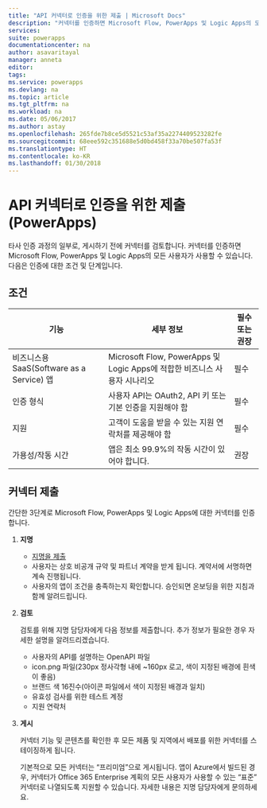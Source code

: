 ```yaml
---
title: "API 커넥터로 인증을 위한 제출 | Microsoft Docs"
description: "커넥터를 인증하면 Microsoft Flow, PowerApps 및 Logic Apps의 모든 사용자가 사용할 수 있습니다."
services: 
suite: powerapps
documentationcenter: na
author: asavaritayal
manager: anneta
editor: 
tags: 
ms.service: powerapps
ms.devlang: na
ms.topic: article
ms.tgt_pltfrm: na
ms.workload: na
ms.date: 05/06/2017
ms.author: astay
ms.openlocfilehash: 265fde7b8ce5d5521c53af35a2274409523282fe
ms.sourcegitcommit: 68eee592c351688e5d0bd458f33a70be507fa53f
ms.translationtype: HT
ms.contentlocale: ko-KR
ms.lasthandoff: 01/30/2018
---
```

# <a name="submit-for-certification-as-an-api-connector-powerapps"></a>API 커넥터로 인증을 위한 제출(PowerApps)
타사 인증 과정의 일부로, 게시하기 전에 커넥터를 검토합니다. 커넥터를 인증하면 Microsoft Flow, PowerApps 및 Logic Apps의 모든 사용자가 사용할 수 있습니다. 다음은 인증에 대한 조건 및 단계입니다.

## <a name="criteria"></a>조건
| 기능 | 세부 정보 | 필수 또는 권장 |
| --- | --- | --- |
| 비즈니스용 SaaS(Software as a Service) 앱 |Microsoft Flow, PowerApps 및 Logic Apps에 적합한 비즈니스 사용자 시나리오 |필수 |
| 인증 형식 |사용자 API는 OAuth2, API 키 또는 기본 인증을 지원해야 함 |필수 |
| 지원 |고객이 도움을 받을 수 있는 지원 연락처를 제공해야 함 |필수 |
| 가용성/작동 시간 |앱은 최소 99.9%의 작동 시간이 있어야 합니다. |권장 |

## <a name="submitting-your-connector"></a>커넥터 제출
간단한 3단계로 Microsoft Flow, PowerApps 및 Logic Apps에 대한 커넥터를 인증합니다.

1. **지명**
   
   * [지명을 제출](https://go.microsoft.com/fwlink/?linkid=848754)
   * 사용자는 상호 비공개 규약 및 파트너 계약을 받게 됩니다. 계약서에 서명하면 계속 진행됩니다.
   * 사용자의 앱이 조건을 충족하는지 확인합니다. 승인되면 온보딩을 위한 지침과 함께 알려드립니다.
2. **검토**
   
    검토를 위해 지명 담당자에게 다음 정보를 제출합니다. 추가 정보가 필요한 경우 자세한 설명을 알려드리겠습니다.
   
   * 사용자의 API를 설명하는 OpenAPI 파일
   * icon.png 파일(230px 정사각형 내에 ~160px 로고, 색이 지정된 배경에 흰색이 좋음)
   * 브랜드 색 16진수(아이콘 파일에서 색이 지정된 배경과 일치)
   * 유효성 검사를 위한 테스트 계정
   * 지원 연락처
3. **게시**
   
    커넥터 기능 및 콘텐츠를 확인한 후 모든 제품 및 지역에서 배포를 위한 커넥터를 스테이징하게 됩니다. 
   
    기본적으로 모든 커넥터는 “프리미엄”으로 게시됩니다. 앱이 Azure에서 빌드된 경우, 커넥터가 Office 365 Enterprise 계획의 모든 사용자가 사용할 수 있는 “표준” 커넥터로 나열되도록 지원할 수 있습니다. 자세한 내용은 지명 담당자에게 문의하세요.

